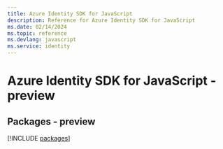 ```yaml
---
title: Azure Identity SDK for JavaScript
description: Reference for Azure Identity SDK for JavaScript
ms.date: 02/14/2024
ms.topic: reference
ms.devlang: javascript
ms.service: identity
---
```

# Azure Identity SDK for JavaScript - preview
## Packages - preview
[!INCLUDE [packages](identity-index.md)]